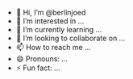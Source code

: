 - 👋 Hi, I’m @berlinjoed
- 👀 I’m interested in ...
- 🌱 I’m currently learning ...
- 💞️ I’m looking to collaborate on ...
- 📫 How to reach me ...
- 😄 Pronouns: ...
- ⚡ Fun fact: ...

<!---
berlinjoed/berlinjoed is a ✨ special ✨ repository because its `README.md` (this file) appears on your GitHub profile.
You can click the Preview link to take a look at your changes.
--->
